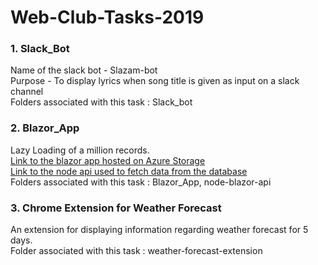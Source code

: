 # Web-Club-Tasks-2019

### 1. Slack_Bot  
Name of the slack bot - Slazam-bot  
Purpose - To display lyrics when song title is given as input on a slack channel  
Folders associated with this task : Slack_bot

### 2. Blazor_App
Lazy Loading of a million records.  
[Link to the blazor app hosted on Azure Storage](https://blazorapp231.z30.web.core.windows.net/fetchdata)  
[Link to the node api used to fetch data from the database](https://million-api-101.herokuapp.com)  
Folders associated with this task : Blazor_App, node-blazor-api

### 3. Chrome Extension for Weather Forecast  
An extension for displaying information regarding weather forecast for 5 days.  
Folder associated with this task : weather-forecast-extension
